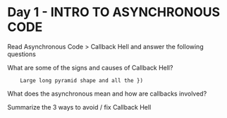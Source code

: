 # Day 1 - INTRO TO ASYNCHRONOUS CODE
Read Asynchronous Code > Callback Hell and answer the following questions




What are some of the signs and causes of Callback Hell?

        Large long pyramid shape and all the })

What does the asynchronous mean and how are callbacks involved?

Summarize the 3 ways to avoid / fix Callback Hell

